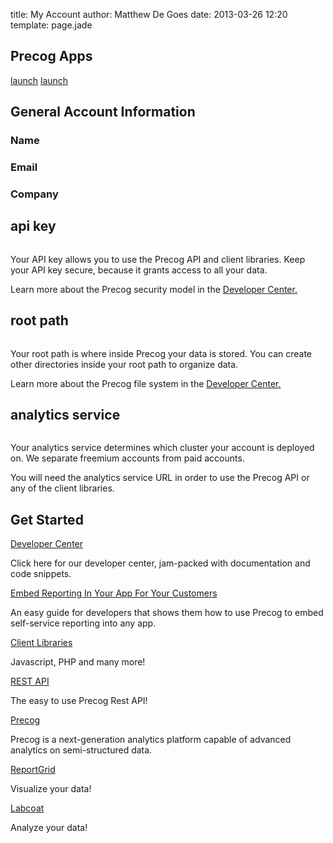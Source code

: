 title: My Account
author: Matthew De Goes
date: 2013-03-26 12:20
template: page.jade

<div class="two-columns">
    <div id="precog-account-details">
        <h2>Precog Apps</h2>
        <div id="products-links">
            <a class="product-link-labcoat"  href="https://labcoat.precog.com" target="_blank"><span>launch</span></a>
            <a class="product-link-reportgrid"  href="http://builder.reportgrid.com" target="_blank"><span>launch</span></a>
            <div class="clear-left">
            </div>
        </div>
        <h2>General Account Information</h2>
        <h3>Name</h3>
        <div id="account-name" class="dark-background">
            <h3></h3>
        </div>
        <h3>Email</h3>
        <div id="account-email" class="dark-background">
            <h3></h3>
        </div>
        <h3>Company</h3>
        <div id="account-company" class="dark-background">
            <h3></h3>
        </div>
        <h2>api key</h2>
        <pre id="account-apikey"></pre>
        <p>Your API key allows you to use the Precog API and client libraries. Keep your API key secure, because it grants access to all your data.</p>
        <p>Learn more about the Precog security model in the <a href="/developers">Developer Center.</a></p>
        <h2>root path</h2>
        <pre id="account-basepath"></pre>
        <p>Your root path is where inside Precog your data is stored. You can create other directories inside your root path to organize data.</p>
        <p>Learn more about the Precog file system in the <a href="/developers">Developer Center.</a></p>
        <h2>analytics service</h2>
        <pre id="account-analyticsservice"></pre>
        <p>Your analytics service determines which cluster your account is deployed on. We separate freemium accounts from paid accounts.</p>
        <p>You will need the analytics service URL in order to use the Precog API or any of the client libraries.</p>
    </div>
</div>
<div class="two-columns-end">
    <div class="dark-background">
        <h2>Get Started</h2>
        <a href="/developers/">Developer Center</a>
        <p>Click here for our developer center, jam-packed with documentation and code snippets.</p>
        <a href="/developers/">Embed Reporting In Your App For Your Customers</a>
        <p>An easy guide for developers that shows them how to use Precog to embed self-service reporting into any app.</p>
        <a href="/developers/">Client Libraries</a>
        <p>Javascript, PHP and many more!</p>
        <a href="/developers/">REST API</a>
        <p>The easy to use Precog Rest API!</p>
        <a href="/products/precog/">Precog</a>
        <p>Precog is a next-generation analytics platform capable of advanced analytics on semi-structured data. </p>
        <a href="/products/reportgrid/">ReportGrid</a>
        <p>Visualize your data!</p>
        <a href="/products/labcoat/">Labcoat</a>
        <p>Analyze your data!</p>
    </div>
</div>
<div class="clear-left"></div>